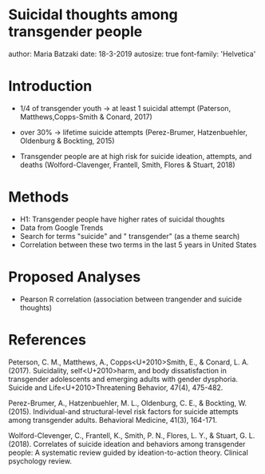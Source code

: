 Suicidal thoughts among transgender people
========================================================
author: Maria Batzaki
date: 18-3-2019
autosize: true
font-family: 'Helvetica'


Introduction
========================================================


- 1/4 of transgender youth -> at least 1 suicidal attempt (Paterson, Matthews,Copps-Smith & Conard, 2017)

- over 30% -> lifetime suicide attempts (Perez-Brumer, Hatzenbuehler, Oldenburg & Bockting, 2015)

- Transgender people are at high risk for suicide ideation, attempts, and deaths (Wolford-Clavenger, Frantell, Smith, Flores & Stuart, 2018) 



Methods
========================================================
- H1: Transgender people have higher rates of suicidal thoughts
- Data from Google Trends
- Search for terms "suicide" and " transgender" (as a theme search)
- Correlation between these two terms in the last 5 years in United States


Proposed Analyses
========================================================

- Pearson R correlation (association between trangender and suicide thoughts)


References 
========================================================

 Peterson, C. M., Matthews, A., Copps<U+2010>Smith, E., & Conard, L. A. (2017).   Suicidality, self<U+2010>harm, and body dissatisfaction in transgender adolescents and emerging adults with gender dysphoria. Suicide and Life<U+2010>Threatening Behavior, 47(4), 475-482.
 
 Perez-Brumer, A., Hatzenbuehler, M. L., Oldenburg, C. E., & Bockting, W. (2015). Individual-and structural-level risk factors for suicide attempts among transgender adults. Behavioral Medicine, 41(3), 164-171.
 
 Wolford-Clevenger, C., Frantell, K., Smith, P. N., Flores, L. Y., & Stuart, G. L. (2018). Correlates of suicide ideation and behaviors among transgender people: A systematic review guided by ideation-to-action theory. Clinical psychology review.


